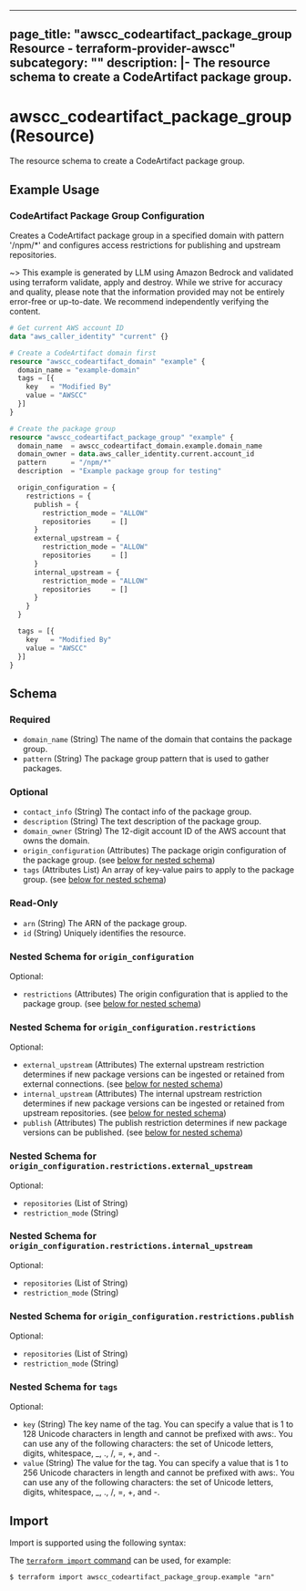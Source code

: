 
---
page_title: "awscc_codeartifact_package_group Resource - terraform-provider-awscc"
subcategory: ""
description: |-
  The resource schema to create a CodeArtifact package group.
---

# awscc_codeartifact_package_group (Resource)

The resource schema to create a CodeArtifact package group.

## Example Usage

### CodeArtifact Package Group Configuration

Creates a CodeArtifact package group in a specified domain with pattern '/npm/*' and configures access restrictions for publishing and upstream repositories.

~> This example is generated by LLM using Amazon Bedrock and validated using terraform validate, apply and destroy. While we strive for accuracy and quality, please note that the information provided may not be entirely error-free or up-to-date. We recommend independently verifying the content.

```terraform
# Get current AWS account ID
data "aws_caller_identity" "current" {}

# Create a CodeArtifact domain first
resource "awscc_codeartifact_domain" "example" {
  domain_name = "example-domain"
  tags = [{
    key   = "Modified By"
    value = "AWSCC"
  }]
}

# Create the package group
resource "awscc_codeartifact_package_group" "example" {
  domain_name  = awscc_codeartifact_domain.example.domain_name
  domain_owner = data.aws_caller_identity.current.account_id
  pattern      = "/npm/*"
  description  = "Example package group for testing"

  origin_configuration = {
    restrictions = {
      publish = {
        restriction_mode = "ALLOW"
        repositories     = []
      }
      external_upstream = {
        restriction_mode = "ALLOW"
        repositories     = []
      }
      internal_upstream = {
        restriction_mode = "ALLOW"
        repositories     = []
      }
    }
  }

  tags = [{
    key   = "Modified By"
    value = "AWSCC"
  }]
}
```

<!-- schema generated by tfplugindocs -->
## Schema

### Required

- `domain_name` (String) The name of the domain that contains the package group.
- `pattern` (String) The package group pattern that is used to gather packages.

### Optional

- `contact_info` (String) The contact info of the package group.
- `description` (String) The text description of the package group.
- `domain_owner` (String) The 12-digit account ID of the AWS account that owns the domain.
- `origin_configuration` (Attributes) The package origin configuration of the package group. (see [below for nested schema](#nestedatt--origin_configuration))
- `tags` (Attributes List) An array of key-value pairs to apply to the package group. (see [below for nested schema](#nestedatt--tags))

### Read-Only

- `arn` (String) The ARN of the package group.
- `id` (String) Uniquely identifies the resource.

<a id="nestedatt--origin_configuration"></a>
### Nested Schema for `origin_configuration`

Optional:

- `restrictions` (Attributes) The origin configuration that is applied to the package group. (see [below for nested schema](#nestedatt--origin_configuration--restrictions))

<a id="nestedatt--origin_configuration--restrictions"></a>
### Nested Schema for `origin_configuration.restrictions`

Optional:

- `external_upstream` (Attributes) The external upstream restriction determines if new package versions can be ingested or retained from external connections. (see [below for nested schema](#nestedatt--origin_configuration--restrictions--external_upstream))
- `internal_upstream` (Attributes) The internal upstream restriction determines if new package versions can be ingested or retained from upstream repositories. (see [below for nested schema](#nestedatt--origin_configuration--restrictions--internal_upstream))
- `publish` (Attributes) The publish restriction determines if new package versions can be published. (see [below for nested schema](#nestedatt--origin_configuration--restrictions--publish))

<a id="nestedatt--origin_configuration--restrictions--external_upstream"></a>
### Nested Schema for `origin_configuration.restrictions.external_upstream`

Optional:

- `repositories` (List of String)
- `restriction_mode` (String)


<a id="nestedatt--origin_configuration--restrictions--internal_upstream"></a>
### Nested Schema for `origin_configuration.restrictions.internal_upstream`

Optional:

- `repositories` (List of String)
- `restriction_mode` (String)


<a id="nestedatt--origin_configuration--restrictions--publish"></a>
### Nested Schema for `origin_configuration.restrictions.publish`

Optional:

- `repositories` (List of String)
- `restriction_mode` (String)




<a id="nestedatt--tags"></a>
### Nested Schema for `tags`

Optional:

- `key` (String) The key name of the tag. You can specify a value that is 1 to 128 Unicode characters in length and cannot be prefixed with aws:. You can use any of the following characters: the set of Unicode letters, digits, whitespace, _, ., /, =, +, and -.
- `value` (String) The value for the tag. You can specify a value that is 1 to 256 Unicode characters in length and cannot be prefixed with aws:. You can use any of the following characters: the set of Unicode letters, digits, whitespace, _, ., /, =, +, and -.

## Import

Import is supported using the following syntax:

The [`terraform import` command](https://developer.hashicorp.com/terraform/cli/commands/import) can be used, for example:

```shell
$ terraform import awscc_codeartifact_package_group.example "arn"
```
